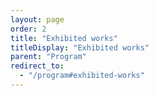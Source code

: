 ```yaml
---
layout: page
order: 2
title: "Exhibited works"
titleDisplay: "Exhibited works"
parent: "Program"
redirect_to:
  - "/program#exhibited-works"
---
```

